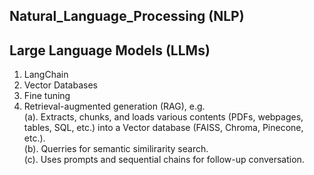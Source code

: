 ## Natural_Language_Processing (NLP)

## Large Language Models (LLMs)

1. LangChain <br>
2. Vector Databases <br>
3. Fine tuning  <br>
4. Retrieval-augmented generation (RAG), e.g. \
   (a). Extracts, chunks, and loads various contents (PDFs, webpages, tables, SQL, etc.) into a Vector database (FAISS, Chroma, Pinecone, etc.). \
   (b). Querries for semantic similirarity search. \
   (c). Uses prompts and sequential chains for follow-up conversation.

